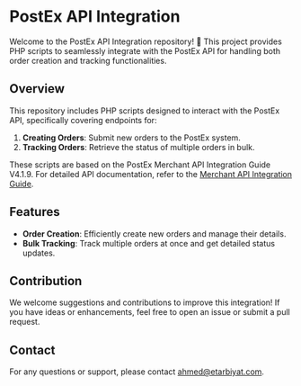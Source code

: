 # PostEx API Integration

Welcome to the PostEx API Integration repository! 🚀 This project provides PHP scripts to seamlessly integrate with the PostEx API for handling both order creation and tracking functionalities.

## Overview

This repository includes PHP scripts designed to interact with the PostEx API, specifically covering endpoints for:
1. **Creating Orders**: Submit new orders to the PostEx system.
2. **Tracking Orders**: Retrieve the status of multiple orders in bulk.

These scripts are based on the PostEx Merchant API Integration Guide V4.1.9. For detailed API documentation, refer to the [Merchant API Integration Guide](https://merchant-api-guide.s3.ap-south-1.amazonaws.com/PostEx-COD_API_Integration_Guide_V4.1.9.pdf).

## Features

- **Order Creation**: Efficiently create new orders and manage their details.
- **Bulk Tracking**: Track multiple orders at once and get detailed status updates.

## Contribution

We welcome suggestions and contributions to improve this integration! If you have ideas or enhancements, feel free to open an issue or submit a pull request.

## Contact

For any questions or support, please contact [ahmed@etarbiyat.com](mailto:ahmed@etarbiyat.com).
